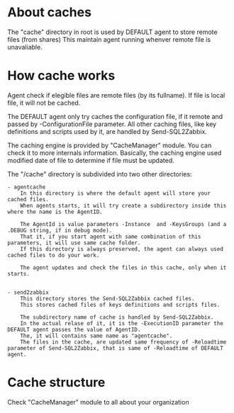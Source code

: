 # About caches

The "cache" directory in root is used by DEFAULT agent to store remote files (from shares)
This maintain agent running whenver remote file is unavaliable.

# How cache works

Agent check if elegible files are remote files (by its fullname).
If file is local file, it will not be cached.

The DEFAULT agent only try caches the configuration file, if it remote and passed by -ConfigurationFile parameter.
All other caching files, like key definitions and scripts used by it, are handled by Send-SQL2Zabbix.

The caching engine is provided by "CacheManager" module. You can check it to more internals information.
Basically, the caching engine used modified date of file to determine if file must be updated.

The "/cache" directory is subdivided into two other directories:

	- agentcache
		In this directory is where the default agent will store your cached files.
		When agents starts, it will try create a subdirectory inside this where the name is the AgentID.

		The AgentId is value parameters -Instance  and -KeysGroups (and a .DEBUG string, if in debug mode).
		That it, if you start agent with same combination of this parameters, it will use same cache folder.
		If this directory is always preserved, the agent can always used cached files to do your work.
		
		The agent updates and check the files in this cache, only when it starts.
	

	- send2zabbix
		This directory stores the Send-SQL2Zabbix cached files.
		This stores cached files of keys definitions and scripts files.

		The subdirectory name of cache is handled by Send-SQL2Zabbix.
		In the actual relase of it, it is the -ExecutionID parameter the DEFAULT agent passes the value of AgentID.
		The, it will contains same name as "agentcache".
		The files in the cache, are updated same frequency of -Reloadtime parameter of Send-SQL2Zabbix, that is same of -Reloadtime of DEFAULT agent.



# Cache structure

Check "CacheManager" module to all about your organization




	
